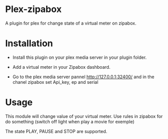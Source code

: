 Plex-zipabox
============

A plugin for plex for change state of a virtual meter on zipabox. 



Installation
============

- Install this plugin on your plex media server in your plugin folder.

- Add a virtual meter in your Zipabox dashboard.

- Go to the plex media server pannel http://127.0.0.1:32400/ and in the chanel zipabox set Api_key, ep and serial


Usage
=====

This module will change value of your virtual meter. Use rules in zipabox for do something (switch off light when play a movie for exemple)


The state PLAY, PAUSE and STOP are supported. 
